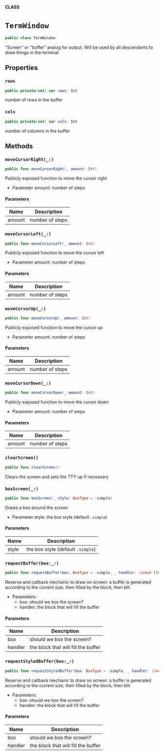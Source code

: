 **CLASS**

# `TermWindow`

```swift
public class TermWindow
```

"Screen" or "buffer" analog for output. Will be used by all descendants to draw things in the terminal

## Properties
### `rows`

```swift
public private(set) var rows: Int
```

number of rows in the buffer

### `cols`

```swift
public private(set) var cols: Int
```

number of columns in the buffer

## Methods
### `moveCursorRight(_:)`

```swift
public func moveCursorRight(_ amount: Int)
```

Publicly exposed function to move the cursor right
- Parameter amount: number of steps

#### Parameters

| Name | Description |
| ---- | ----------- |
| amount | number of steps |

### `moveCursorLeft(_:)`

```swift
public func moveCursorLeft(_ amount: Int)
```

Publicly exposed function to move the cursor left
- Parameter amount: number of steps

#### Parameters

| Name | Description |
| ---- | ----------- |
| amount | number of steps |

### `moveCursorUp(_:)`

```swift
public func moveCursorUp(_ amount: Int)
```

Publicly exposed function to move the cursor up
- Parameter amount: number of steps

#### Parameters

| Name | Description |
| ---- | ----------- |
| amount | number of steps |

### `moveCursorDown(_:)`

```swift
public func moveCursorDown(_ amount: Int)
```

Publicly exposed function to move the cursor down
- Parameter amount: number of steps

#### Parameters

| Name | Description |
| ---- | ----------- |
| amount | number of steps |

### `clearScreen()`

```swift
public func clearScreen()
```

Clears the screen and sets the TTY up if necessary

### `boxScreen(_:)`

```swift
public func boxScreen(_ style: BoxType = .simple)
```

Draws a box around the screen
- Parameter style: the box style (default `.simple`)

#### Parameters

| Name | Description |
| ---- | ----------- |
| style | the box style (default `.simple`) |

### `requestBuffer(box:_:)`

```swift
public func requestBuffer(box: BoxType = .simple, _ handler: (inout [[Character]])->Void)
```

Reserve and callback mechanic to draw on screen: a buffer is generated according to the current size, then filled by the block, then blit
- Parameters:
  - box: should we box the screen?
  - handler: the block that will fill the buffer

#### Parameters

| Name | Description |
| ---- | ----------- |
| box | should we box the screen? |
| handler | the block that will fill the buffer |

### `requestStyledBuffer(box:_:)`

```swift
public func requestStyledBuffer(box: BoxType = .simple, _ handler: (inout [[TermCharacter]])->Void)
```

Reserve and callback mechanic to draw on screen: a buffer is generated according to the current size, then filled by the block, then blit
- Parameters:
  - box: should we box the screen?
  - handler: the block that will fill the buffer

#### Parameters

| Name | Description |
| ---- | ----------- |
| box | should we box the screen? |
| handler | the block that will fill the buffer |